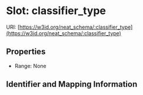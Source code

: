 # Slot: classifier_type

URI: [https://w3id.org/neat_schema/:classifier_type](https://w3id.org/neat_schema/:classifier_type)



<!-- no inheritance hierarchy -->


## Properties

 * Range: None



## Identifier and Mapping Information





